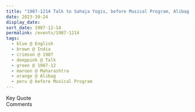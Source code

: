```yaml
---
title: "1987-1214 Talk to Sahaja Yogis, before Musical Program, Alibag (100 kms S of Mumbai), Maharashtra, India"
date: 2023-10-24
display_date: 
sort_date: 1987-12-14
permalink: /events/1987-1214
tags:
  - blue @ English
  - brown @ India
  - crimson @ 1987
  - deeppink @ Talk
  - green @ 1987-12
  - maroon @ Maharashtra
  - orange @ Alibag
  - peru @ before Musical Program
---
```


<wave-list>
  <list-title color="green" width="75">Key Quote</list-title>
  <list-item color="BlanchedAlmond"  width="200"></list-item>
  <list-item color="Lavender"></list-item>
  <list-item color="BlanchedAlmond"></list-item>
</wave-list>

<br>

<wave-list>
  <list-title color="green" width="75">Comments</list-title>
  <list-item color="BlanchedAlmond"  width="200"></list-item>
  <list-item color="Lavender"></list-item>
  <list-item color="BlanchedAlmond"></list-item>
</wave-list>
